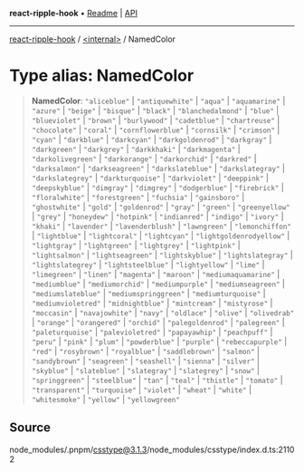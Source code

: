 **react-ripple-hook** • [Readme](../../README.md) \| [API](../../globals.md)

---

[react-ripple-hook](../../README.md) / [\<internal\>](../README.md) / NamedColor

# Type alias: NamedColor

> **NamedColor**: `"aliceblue"` \| `"antiquewhite"` \| `"aqua"` \| `"aquamarine"` \| `"azure"` \| `"beige"` \| `"bisque"` \| `"black"` \| `"blanchedalmond"` \| `"blue"` \| `"blueviolet"` \| `"brown"` \| `"burlywood"` \| `"cadetblue"` \| `"chartreuse"` \| `"chocolate"` \| `"coral"` \| `"cornflowerblue"` \| `"cornsilk"` \| `"crimson"` \| `"cyan"` \| `"darkblue"` \| `"darkcyan"` \| `"darkgoldenrod"` \| `"darkgray"` \| `"darkgreen"` \| `"darkgrey"` \| `"darkkhaki"` \| `"darkmagenta"` \| `"darkolivegreen"` \| `"darkorange"` \| `"darkorchid"` \| `"darkred"` \| `"darksalmon"` \| `"darkseagreen"` \| `"darkslateblue"` \| `"darkslategray"` \| `"darkslategrey"` \| `"darkturquoise"` \| `"darkviolet"` \| `"deeppink"` \| `"deepskyblue"` \| `"dimgray"` \| `"dimgrey"` \| `"dodgerblue"` \| `"firebrick"` \| `"floralwhite"` \| `"forestgreen"` \| `"fuchsia"` \| `"gainsboro"` \| `"ghostwhite"` \| `"gold"` \| `"goldenrod"` \| `"gray"` \| `"green"` \| `"greenyellow"` \| `"grey"` \| `"honeydew"` \| `"hotpink"` \| `"indianred"` \| `"indigo"` \| `"ivory"` \| `"khaki"` \| `"lavender"` \| `"lavenderblush"` \| `"lawngreen"` \| `"lemonchiffon"` \| `"lightblue"` \| `"lightcoral"` \| `"lightcyan"` \| `"lightgoldenrodyellow"` \| `"lightgray"` \| `"lightgreen"` \| `"lightgrey"` \| `"lightpink"` \| `"lightsalmon"` \| `"lightseagreen"` \| `"lightskyblue"` \| `"lightslategray"` \| `"lightslategrey"` \| `"lightsteelblue"` \| `"lightyellow"` \| `"lime"` \| `"limegreen"` \| `"linen"` \| `"magenta"` \| `"maroon"` \| `"mediumaquamarine"` \| `"mediumblue"` \| `"mediumorchid"` \| `"mediumpurple"` \| `"mediumseagreen"` \| `"mediumslateblue"` \| `"mediumspringgreen"` \| `"mediumturquoise"` \| `"mediumvioletred"` \| `"midnightblue"` \| `"mintcream"` \| `"mistyrose"` \| `"moccasin"` \| `"navajowhite"` \| `"navy"` \| `"oldlace"` \| `"olive"` \| `"olivedrab"` \| `"orange"` \| `"orangered"` \| `"orchid"` \| `"palegoldenrod"` \| `"palegreen"` \| `"paleturquoise"` \| `"palevioletred"` \| `"papayawhip"` \| `"peachpuff"` \| `"peru"` \| `"pink"` \| `"plum"` \| `"powderblue"` \| `"purple"` \| `"rebeccapurple"` \| `"red"` \| `"rosybrown"` \| `"royalblue"` \| `"saddlebrown"` \| `"salmon"` \| `"sandybrown"` \| `"seagreen"` \| `"seashell"` \| `"sienna"` \| `"silver"` \| `"skyblue"` \| `"slateblue"` \| `"slategray"` \| `"slategrey"` \| `"snow"` \| `"springgreen"` \| `"steelblue"` \| `"tan"` \| `"teal"` \| `"thistle"` \| `"tomato"` \| `"transparent"` \| `"turquoise"` \| `"violet"` \| `"wheat"` \| `"white"` \| `"whitesmoke"` \| `"yellow"` \| `"yellowgreen"`

## Source

node_modules/.pnpm/csstype@3.1.3/node_modules/csstype/index.d.ts:21102
